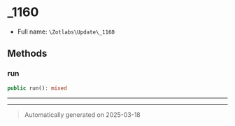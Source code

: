 
# _1160





* Full name: `\Zotlabs\Update\_1160`




## Methods


### run



```php
public run(): mixed
```












***


***
> Automatically generated on 2025-03-18
